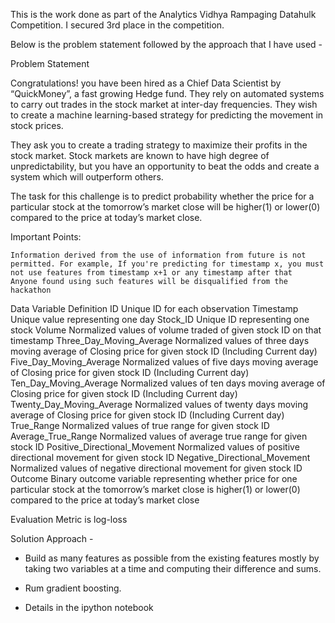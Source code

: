 This is the work done as part of the Analytics Vidhya Rampaging Datahulk Competition.
I secured 3rd place in the competition.


Below  is the problem statement followed by the approach that I have used -



Problem Statement

Congratulations! you have been hired as a Chief Data Scientist by “QuickMoney”, a fast growing Hedge fund. They rely on automated systems to carry out trades in the stock market at inter-day frequencies. They wish to create a machine learning-based strategy for predicting the movement in stock prices.

They ask you to create a trading strategy to maximize their profits in the stock market. Stock markets are known to have high degree of unpredictability, but you have an opportunity to beat the odds and create a system which will outperform others.

The task for this challenge is to predict probability whether the price for a particular stock at the tomorrow’s market close will be higher(1) or lower(0) compared to the price at today’s market close.


Important Points:

    Information derived from the use of information from future is not permitted. For example, If you're predicting for timestamp x, you must not use features from timestamp x+1 or any timestamp after that
    Anyone found using such features will be disqualified from the hackathon


Data
Variable 	        Definition
ID 	                Unique ID for each observation
Timestamp 	        Unique value representing one day
Stock_ID 	        Unique ID representing one stock
Volume 	        Normalized values of volume traded of given stock ID on that timestamp
Three_Day_Moving_Average 	Normalized values of three days moving average of Closing price for given stock ID (Including Current day)
Five_Day_Moving_Average 	Normalized values of five days moving average of Closing price for given stock ID (Including Current day)
Ten_Day_Moving_Average 	Normalized values of ten days moving average of Closing price for given stock ID (Including Current day)
Twenty_Day_Moving_Average 	Normalized values of twenty days moving average of Closing price for given stock ID (Including Current day)
True_Range 	Normalized values of true range for given stock ID
Average_True_Range 	Normalized values of average true range for given stock ID
Positive_Directional_Movement 	Normalized values of positive directional movement for given stock ID
Negative_Directional_Movement 	Normalized values of negative directional movement for given stock ID
Outcome 	Binary outcome variable representing whether price for one particular stock at the tomorrow’s market close is higher(1) or lower(0) compared to the price at today’s market close



Evaluation Metric is log-loss


Solution Approach -

- Build as many features as possible from the existing features mostly by taking two variables at a time and computing their difference and sums.

- Rum gradient boosting.


- Details in the ipython notebook

    
